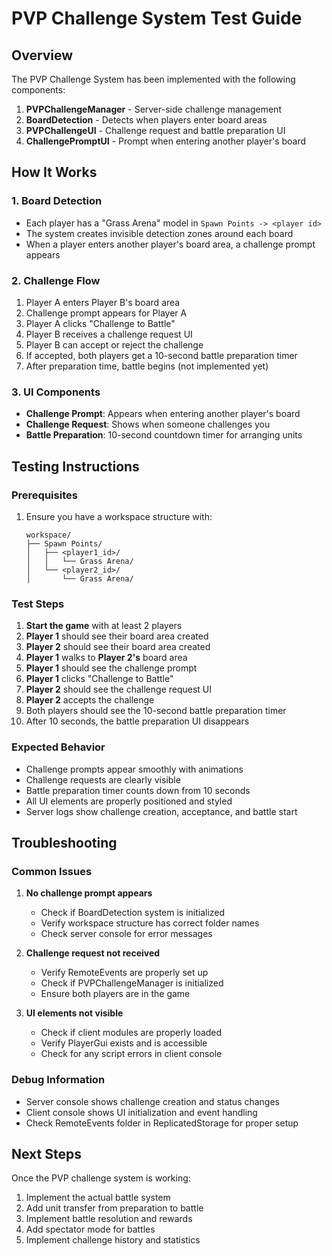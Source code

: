 # PVP Challenge System Test Guide

## Overview
The PVP Challenge System has been implemented with the following components:

1. **PVPChallengeManager** - Server-side challenge management
2. **BoardDetection** - Detects when players enter board areas
3. **PVPChallengeUI** - Challenge request and battle preparation UI
4. **ChallengePromptUI** - Prompt when entering another player's board

## How It Works

### 1. Board Detection
- Each player has a "Grass Arena" model in `Spawn Points -> <player id>`
- The system creates invisible detection zones around each board
- When a player enters another player's board area, a challenge prompt appears

### 2. Challenge Flow
1. Player A enters Player B's board area
2. Challenge prompt appears for Player A
3. Player A clicks "Challenge to Battle"
4. Player B receives a challenge request UI
5. Player B can accept or reject the challenge
6. If accepted, both players get a 10-second battle preparation timer
7. After preparation time, battle begins (not implemented yet)

### 3. UI Components
- **Challenge Prompt**: Appears when entering another player's board
- **Challenge Request**: Shows when someone challenges you
- **Battle Preparation**: 10-second countdown timer for arranging units

## Testing Instructions

### Prerequisites
1. Ensure you have a workspace structure with:
   ```
   workspace/
   ├── Spawn Points/
   │   ├── <player1_id>/
   │   │   └── Grass Arena/
   │   └── <player2_id>/
   │       └── Grass Arena/
   ```

### Test Steps
1. **Start the game** with at least 2 players
2. **Player 1** should see their board area created
3. **Player 2** should see their board area created
4. **Player 1** walks to **Player 2's** board area
5. **Player 1** should see the challenge prompt
6. **Player 1** clicks "Challenge to Battle"
7. **Player 2** should see the challenge request UI
8. **Player 2** accepts the challenge
9. Both players should see the 10-second battle preparation timer
10. After 10 seconds, the battle preparation UI disappears

### Expected Behavior
- Challenge prompts appear smoothly with animations
- Challenge requests are clearly visible
- Battle preparation timer counts down from 10 seconds
- All UI elements are properly positioned and styled
- Server logs show challenge creation, acceptance, and battle start

## Troubleshooting

### Common Issues
1. **No challenge prompt appears**
   - Check if BoardDetection system is initialized
   - Verify workspace structure has correct folder names
   - Check server console for error messages

2. **Challenge request not received**
   - Verify RemoteEvents are properly set up
   - Check if PVPChallengeManager is initialized
   - Ensure both players are in the game

3. **UI elements not visible**
   - Check if client modules are properly loaded
   - Verify PlayerGui exists and is accessible
   - Check for any script errors in client console

### Debug Information
- Server console shows challenge creation and status changes
- Client console shows UI initialization and event handling
- Check RemoteEvents folder in ReplicatedStorage for proper setup

## Next Steps
Once the PVP challenge system is working:
1. Implement the actual battle system
2. Add unit transfer from preparation to battle
3. Implement battle resolution and rewards
4. Add spectator mode for battles
5. Implement challenge history and statistics
